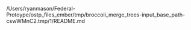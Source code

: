 /Users/ryanmason/Federal-Protoype/ostp_files_ember/tmp/broccoli_merge_trees-input_base_path-cswWMnC2.tmp/1/README.md